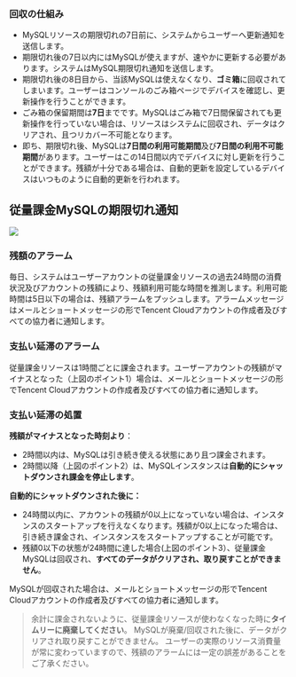### 回収の仕組み
- MySQLリソースの期限切れの7日前に、システムからユーザーへ更新通知を送信します。 
- 期限切れ後の7日以内にはMySQLが使えますが、速やかに更新する必要があります。システムはMySQL期限切れ通知を送信します。
- 期限切れ後の8日目から、当該MySQLは使えなくなり、**ゴミ箱**に回収されてしまいます。ユーザーはコンソールのごみ箱ページでデバイスを確認し、更新操作を行うことができます。
- ごみ箱の保留期間は**7日**までです。MySQLはごみ箱で7日間保留されても更新操作を行っていない場合は、リソースはシステムに回収され、データはクリアされ、且つリカバー不可能となります。 
- 即ち、期限切れ後、MySQLは**7日間の利用可能期間**及び**7日間の利用不可能期間**があります。ユーザーはこの14日間以内でデバイスに対し更新を行うことができます。残額が十分である場合は、自動的更新を設定しているデバイスはいつものように自動的更新を行われます。

## 従量課金MySQLの期限切れ通知
![](http://mc.qcloudimg.com/static/img/3a50706a27bfc92a2a52d524e04beca9/image.png)

### 残額のアラーム
毎日、システムはユーザーアカウントの従量課金リソースの過去24時間の消費状況及びアカウントの残額により、残額利用可能な時間を推測します。利用可能時間は5日以下の場合は、残額アラームをプッシュします。アラームメッセージはメールとショートメッセージの形でTencent Cloudアカウントの作成者及びすべての協力者に通知します。

### 支払い延滞のアラーム
従量課金リソースは1時間ごとに課金されます。ユーザーアカウントの残額がマイナスとなった（上図のポイント1）場合は、メールとショートメッセージの形でTencent Cloudアカウントの作成者及びすべての協力者に通知します。

### 支払い延滞の処置
**残額がマイナスとなった時刻より**：
- 2時間以内は、MySQLは引き続き使える状態にあり且つ課金されます。
- 2時間以降（上図のポイント2）は、MySQLインスタンスは**自動的にシャットダウンされ課金を停止します**。

**自動的にシャットダウンされた後に：**
- 24時間以内に、アカウントの残額が0以上になっていない場合は、インスタンスのスタートアップを行えなくなります。残額が0以上になった場合は、引き続き課金され、インスタンスをスタートアップすることが可能です。
- 残額0以下の状態が24時間に達した場合(上図のポイント3）、従量課金MySQLは回収され、**すべてのデータがクリアされ、取り戻すことができません**。

MySQLが回収された場合は、メールとショートメッセージの形でTencent Cloudアカウントの作成者及びすべての協力者に通知します。
> 余計に課金されないように、従量課金リソースが使わなくなった時に**タイムリーに廃棄してください**。
> MySQLが廃棄/回収された後に、データがクリアされ取り戻すことができません。
> ユーザーの実際のリソース消費量が常に変わっていますので、残額のアラームには一定の誤差があることをご了承ください。
